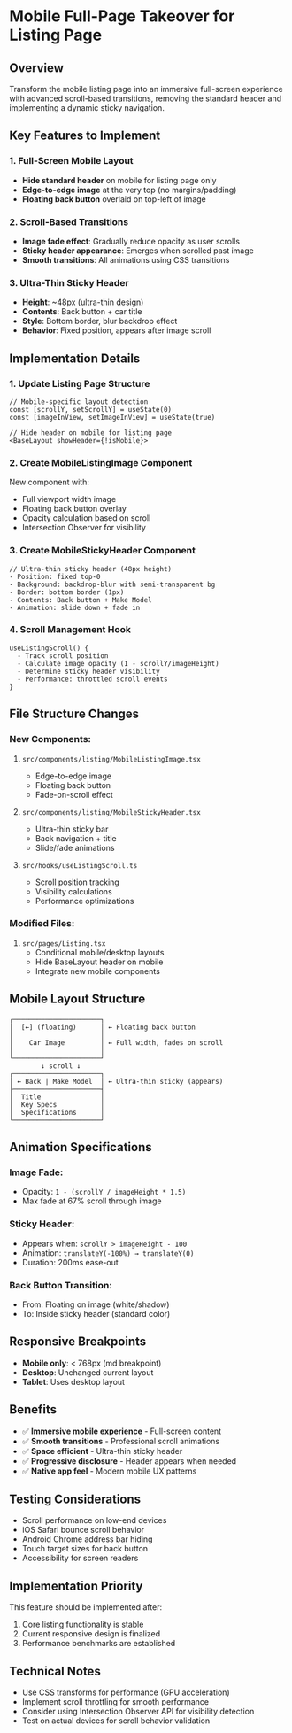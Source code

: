 # Mobile Full-Page Takeover for Listing Page

## Overview
Transform the mobile listing page into an immersive full-screen experience with advanced scroll-based transitions, removing the standard header and implementing a dynamic sticky navigation.

## Key Features to Implement

### 1. **Full-Screen Mobile Layout**
- **Hide standard header** on mobile for listing page only
- **Edge-to-edge image** at the very top (no margins/padding)
- **Floating back button** overlaid on top-left of image

### 2. **Scroll-Based Transitions**
- **Image fade effect**: Gradually reduce opacity as user scrolls
- **Sticky header appearance**: Emerges when scrolled past image
- **Smooth transitions**: All animations using CSS transitions

### 3. **Ultra-Thin Sticky Header**
- **Height**: ~48px (ultra-thin design)
- **Contents**: Back button + car title
- **Style**: Bottom border, blur backdrop effect
- **Behavior**: Fixed position, appears after image scroll

## Implementation Details

### **1. Update Listing Page Structure**
```tsx
// Mobile-specific layout detection
const [scrollY, setScrollY] = useState(0)
const [imageInView, setImageInView] = useState(true)

// Hide header on mobile for listing page
<BaseLayout showHeader={!isMobile}>
```

### **2. Create MobileListingImage Component**
New component with:
- Full viewport width image
- Floating back button overlay
- Opacity calculation based on scroll
- Intersection Observer for visibility

### **3. Create MobileStickyHeader Component**
```tsx
// Ultra-thin sticky header (48px height)
- Position: fixed top-0
- Background: backdrop-blur with semi-transparent bg
- Border: bottom border (1px)
- Contents: Back button + Make Model
- Animation: slide down + fade in
```

### **4. Scroll Management Hook**
```tsx
useListingScroll() {
  - Track scroll position
  - Calculate image opacity (1 - scrollY/imageHeight)
  - Determine sticky header visibility
  - Performance: throttled scroll events
}
```

## File Structure Changes

### **New Components:**
1. `src/components/listing/MobileListingImage.tsx`
   - Edge-to-edge image
   - Floating back button
   - Fade-on-scroll effect

2. `src/components/listing/MobileStickyHeader.tsx`
   - Ultra-thin sticky bar
   - Back navigation + title
   - Slide/fade animations

3. `src/hooks/useListingScroll.ts`
   - Scroll position tracking
   - Visibility calculations
   - Performance optimizations

### **Modified Files:**
1. `src/pages/Listing.tsx`
   - Conditional mobile/desktop layouts
   - Hide BaseLayout header on mobile
   - Integrate new mobile components

## Mobile Layout Structure
```
┌──────────────────────┐
│  [←] (floating)      │ ← Floating back button
│                      │
│    Car Image         │ ← Full width, fades on scroll
│                      │
└──────────────────────┘
        ↓ scroll ↓
┌──────────────────────┐
│ ← Back | Make Model  │ ← Ultra-thin sticky (appears)
├──────────────────────┤
│  Title               │
│  Key Specs           │
│  Specifications      │
└──────────────────────┘
```

## Animation Specifications

### **Image Fade:**
- Opacity: `1 - (scrollY / imageHeight * 1.5)`
- Max fade at 67% scroll through image

### **Sticky Header:**
- Appears when: `scrollY > imageHeight - 100`
- Animation: `translateY(-100%) → translateY(0)`
- Duration: 200ms ease-out

### **Back Button Transition:**
- From: Floating on image (white/shadow)
- To: Inside sticky header (standard color)

## Responsive Breakpoints
- **Mobile only**: < 768px (md breakpoint)
- **Desktop**: Unchanged current layout
- **Tablet**: Uses desktop layout

## Benefits
- ✅ **Immersive mobile experience** - Full-screen content
- ✅ **Smooth transitions** - Professional scroll animations
- ✅ **Space efficient** - Ultra-thin sticky header
- ✅ **Progressive disclosure** - Header appears when needed
- ✅ **Native app feel** - Modern mobile UX patterns

## Testing Considerations
- Scroll performance on low-end devices
- iOS Safari bounce scroll behavior
- Android Chrome address bar hiding
- Touch target sizes for back button
- Accessibility for screen readers

## Implementation Priority
This feature should be implemented after:
1. Core listing functionality is stable
2. Current responsive design is finalized
3. Performance benchmarks are established

## Technical Notes
- Use CSS transforms for performance (GPU acceleration)
- Implement scroll throttling for smooth performance
- Consider using Intersection Observer API for visibility detection
- Test on actual devices for scroll behavior validation